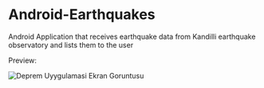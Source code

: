# Android-Earthquakes
Android Application that receives earthquake data from Kandilli earthquake observatory and lists them to the user

Preview:


![Deprem Uyygulamasi Ekran Goruntusu](https://user-images.githubusercontent.com/64427438/149570353-5c6ae11f-042d-4b55-b1a8-709fdaf568b6.PNG)
